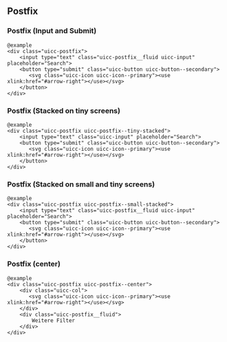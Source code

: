 ## Postfix

### Postfix (Input and Submit)

    @example
    <div class="uicc-postfix">
        <input type="text" class="uicc-postfix__fluid uicc-input" placeholder="Search">
        <button type="submit" class="uicc-button uicc-button--secondary">
           <svg class="uicc-icon uicc-icon--primary"><use xlink:href="#arrow-right"></use></svg>
        </button>
    </div>

### Postfix (Stacked on tiny screens)
  
    @example
    <div class="uicc-postfix uicc-postfix--tiny-stacked">
        <input type="text" class="uicc-input" placeholder="Search">
        <button type="submit" class="uicc-button uicc-button--secondary">
           <svg class="uicc-icon uicc-icon--primary"><use xlink:href="#arrow-right"></use></svg>
        </button>
    </div>

### Postfix (Stacked on small and tiny screens)
  
    @example
    <div class="uicc-postfix uicc-postfix--small-stacked">
        <input type="text" class="uicc-postfix__fluid uicc-input" placeholder="Search">
        <button type="submit" class="uicc-button uicc-button--secondary">
           <svg class="uicc-icon uicc-icon--primary"><use xlink:href="#arrow-right"></use></svg>
        </button>
    </div>

### Postfix (center)
  
    @example
    <div class="uicc-postfix uicc-postfix--center">
        <div class="uicc-col">
           <svg class="uicc-icon uicc-icon--primary"><use xlink:href="#arrow-right"></use></svg>
        </div>
        <div class="uicc-postfix__fluid">
            Weitere Filter
        </div>
    </div>
